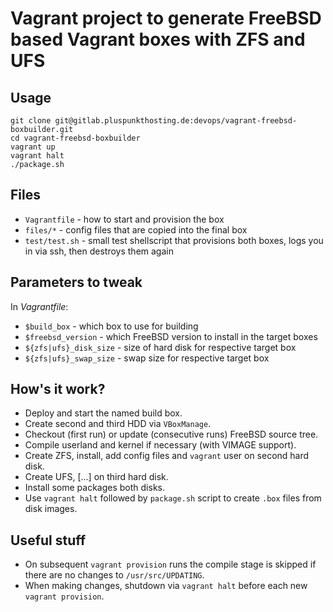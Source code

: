 Vagrant project to generate FreeBSD based Vagrant boxes with ZFS and UFS
========================================================================

Usage
-----
````
git clone git@gitlab.pluspunkthosting.de:devops/vagrant-freebsd-boxbuilder.git
cd vagrant-freebsd-boxbuilder
vagrant up
vagrant halt
./package.sh
````

Files
-----
* `Vagrantfile` - how to start and provision the box
* `files/*` - config files that are copied into the final box
* `test/test.sh` - small test shellscript that provisions both boxes, logs you
 in via ssh, then destroys them again

Parameters to tweak
-------------------
In _Vagrantfile_:

* `$build_box` - which box to use for building
* `$freebsd_version` - which FreeBSD version to install in the target boxes
* `${zfs|ufs}_disk_size` - size of hard disk for respective target box
* `${zfs|ufs}_swap_size` - swap size for respective target box

How's it work?
--------------
* Deploy and start the named build box.
* Create second and third HDD via `VBoxManage`.
* Checkout (first run) or update (consecutive runs) FreeBSD source tree.
* Compile userland and kernel if necessary (with VIMAGE support).
* Create ZFS, install, add config files and `vagrant` user on second hard disk.
* Create UFS, [...] on third hard disk.
* Install some packages both disks.
* Use `vagrant halt` followed by `package.sh` script to create `.box` files from
 disk images.

Useful stuff
------------
* On subsequent `vagrant provision` runs the compile stage is skipped if there
 are no changes to `/usr/src/UPDATING`.
* When making changes, shutdown via `vagrant halt` before each new `vagrant provision`.
